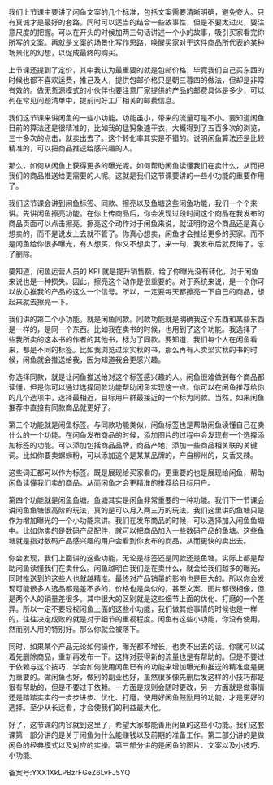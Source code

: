 我们上节课主要讲了闲鱼文案的几个标准，包括文案需要清晰明确，避免夸大。只有真诚才是最好的套路。同时可以适当的结合一些故事性，但是不要太过火，要注意尺度的把握。可以在开头的时候加两三句话讲述一个小的故事，吸引买家看完你所写的文案。再就是文案的场景化写作思路，唤醒买家对于这件商品所代表的某种场景化的幻想，以促成最终的购买。

上节课还提到了定价，其中我认为最重要的就是包邮价格，毕竟我们自己买东西的时候也都不喜欢运费，推己及人，提供包邮价格只是朝三暮四的做法，但却是非常有效的。做无货源模式的小伙伴也要注意厂家提供的产品的邮费具体是多少，可以列在常见问题清单中，提前问好工厂相关的邮费信息。

我们这节课来讲闲鱼的一些小功能。功能虽小，带来的流量可是不小。要知道闲鱼目前的算法还是很精准的，比如我的猛犸象速干衣，大概得到了五百多次的浏览，三十多次的点击，就卖出去了。这个转化率其实是不错的。说明闲鱼算法还是比较精准的，可以把商品推送给感兴趣的人。

那么，如何从闲鱼上获得更多的曝光呢。如何帮助闲鱼读懂我们在卖什么，从而把我们的商品推送给更需要的人呢。这就是我们这节课要讲的一些小功能的重要作用了。

我们这节课会讲到闲鱼标签、同款、擦亮以及鱼塘这些闲鱼功能，我们一个个来讲。先讲闲鱼擦亮功能。在你上传商品后，你会发现过段时间这个商品在我发布的商品页面可以点击擦亮。擦亮这个动作对于闲鱼来说，就证明你这个商品还是真心想卖的，而不是说发上去就不管了。你真心想卖，闲鱼才会推给更多的买家。而不是闲鱼给你很多曝光，有人想买，你又不想卖了，来一句，我发布后就反悔了，忘了删除。

要知道，闲鱼运营人员的 KPI 就是提升销售额，给了你曝光没有转化，对于闲鱼来说也是一种损失。因此，擦亮这个动作是很重要的。对于系统来说，是一个你可以放心推我的产品的这么一个信号。所以，一定要每天都擦亮一下自己的商品，想起来就去擦亮一下。 

我们讲的第二个小功能，就是闲鱼同款。同款功能就是明确我这个东西和某些东西是一样的，是同一个东西。比如我在卖书的时候，也用到了这个功能。我选择了一些我所卖的这本书的作者的其他书，标为了同款。要知道，我们每个人在闲鱼看来，都是不同的标签。比如我浏览过梁实秋的书，那么再有人卖梁实秋的书的时候，闲鱼就会推送给我，因为知道我会更感兴趣。

你选择同款，就是让闲鱼推送给对这个标签感兴趣的人。闲鱼很难做到每个商品都读懂，但是你可以通过选择同款功能帮助闲鱼实现这一点。你可以在闲鱼推荐给你的几个选项中，选择最相近，目标用户群最接近的一个标为同款。当然，如果闲鱼推荐中直接有同款商品就更好了。

第三个功能就是闲鱼标签。与同款功能类似，闲鱼标签也是帮助闲鱼读懂自己在卖什么的一个功能。在闲鱼发布商品的时候，添加图片的过程中会发现有一个选择添加标签的功能。可以添加包括商品品牌，商品产地，添加一些商品相关联的关键词。比如你要卖螺蛳粉，可以添加这个是某某品牌的，产自柳州的，又香又辣。

这些词汇都可以作为标签。既是展现给买家看的，更重要的也是展现给闲鱼，帮助闲鱼读懂我们卖的商品。从而闲鱼才会更精准的推荐给目标用户。 

第四个功能就是闲鱼鱼塘。鱼塘其实是闲鱼非常重要的一种功能。我们下一节课会讲闲鱼鱼塘很高阶的玩法，真的是可以月入两三万的玩法。我们这里讲的鱼塘只是作为增加曝光的一个小功能来讲。我们在发布商品的时候，可以选择加入闲鱼鱼塘中。比如你卖的是数码产品配件，就可以把商品加入一些数码产品的鱼塘。这些鱼塘就是指对数码产品感兴趣的用户会看到你发布的商品，从而更快的卖出去。

你会发现，我们上面讲的这些功能，无论是标签还是同款还是鱼塘。实际上都是帮助闲鱼读懂我们在卖什么。闲鱼越明白我们是在卖什么，就会给我们越多的曝光，同时推送到的这些人也就越精准。最终对产品销量的影响也是巨大的。所以你会发现可能很多人选品都是差不多的，价格也是类似的，甚至文案、图片都很相像，但是两个人的销量差很多。其中很大的区别就是这些细节上面的优化、打磨的一个差异。所以一定不要轻视闲鱼上面的这些小功能，我们做其他事情的时候也是一样的，往往决定成败的就是对于细节的重视程度。闲鱼有这些小功能，你没有使用，然而别人用的特别好。那么你就会被落下。

同时，如果某个产品无论如何操作，曝光都不增长，也卖不出去的话。你就可以试着先删除商品，重新再发布一下。这样对获得新的流量也是有帮助的。但是不要过于依赖与这个技巧，学会如何使用闲鱼已有的功能来增加曝光和推送的精准度是更为重要的。做闲鱼也好，做别的副业也好，虽然很多像先删后发这样的小技巧都是很有帮助的，但是不要过于依赖。一方面是规则会随时更改，另一方面就是做事情还是踏踏实实的一步步进步、优化、打磨，使用好闲鱼鼓励用的功能，才是更好的选择。至少从长远看，才会使我们的利益最大化。

好了，这节课的内容就到这里了，希望大家都能善用闲鱼的这些小功能。我们这套课第一部分讲的是关于闲鱼为什么能赚钱以及前期的准备工作。第二部分讲的是做闲鱼的经典模式以及对应的实操。第三部分讲的是闲鱼的图片、文案以及小技巧、小功能。

备案号:YXX1XkLPBzrFGeZ6LvFJ5YQ